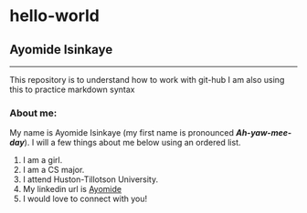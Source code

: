 # hello-world
## Ayomide Isinkaye
---
This repository is to understand how to work with git-hub
I am also using this to practice markdown syntax

### About me:
My name is Ayomide Isinkaye (my first name is pronounced ***Ah-yaw-mee-day***). I will a few things about me below using an ordered list.
1. I am a girl.
2. I am a CS major.
3. I attend Huston-Tillotson University.
4. My linkedin url is [Ayomide](https://www.linkedin.com/in/avisinkaye)
5. I would love to connect with you!

